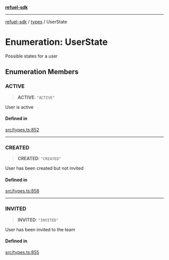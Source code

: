 [**refuel-sdk**](../../README.md)

***

[refuel-sdk](../../modules.md) / [types](../README.md) / UserState

# Enumeration: UserState

Possible states for a user

## Enumeration Members

### ACTIVE

> **ACTIVE**: `"ACTIVE"`

User is active

#### Defined in

[src/types.ts:852](https://github.com/refuel-ai/refuel-sdk/blob/ce96b857bf5c9f1c73e98ea4629535109c473935/src/types.ts#L852)

***

### CREATED

> **CREATED**: `"CREATED"`

User has been created but not invited

#### Defined in

[src/types.ts:858](https://github.com/refuel-ai/refuel-sdk/blob/ce96b857bf5c9f1c73e98ea4629535109c473935/src/types.ts#L858)

***

### INVITED

> **INVITED**: `"INVITED"`

User has been invited to the team

#### Defined in

[src/types.ts:855](https://github.com/refuel-ai/refuel-sdk/blob/ce96b857bf5c9f1c73e98ea4629535109c473935/src/types.ts#L855)

